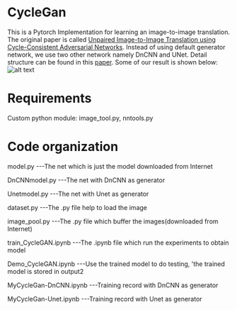 # CycleGan
This is a Pytorch Implementation for learning an image-to-image translation. The original paper is called [Unpaired Image-to-Image Translation using Cycle-Consistent Adversarial Networks](https://arxiv.org/pdf/1703.10593.pdf). Instead of using default generator network, we use two other network namely DnCNN and UNet. Detail structure can be found in this [paper](https://www.google.com). Some of our result is shown below:
![alt text](https://github.com/menglaili/ECE285Project/blob/master/CycleGan/img/result_Unet-2.png)



Requirements
============
Custom python module: image_tool.py, nntools.py



Code organization
=================
model.py         ---The net which is just the model downloaded from Internet

DnCNNmodel.py    ---The net with DnCNN as generator

Unetmodel.py     ---The net with Unet as generator

dataset.py       ---The .py file help to load the image

image_pool.py    ---The .py file which buffer the images(downloaded from Internet)

train_CycleGAN.ipynb ---The .ipynb file which run the experiments to obtain model

Demo_CycleGAN.ipynb    ---Use the trained model to do testing, 'the trained model is stored in output2

MyCycleGan-DnCNN.ipynb ---Training record with DnCNN as generator

MyCycleGan-Unet.ipynb  ---Training record with Unet as generator

